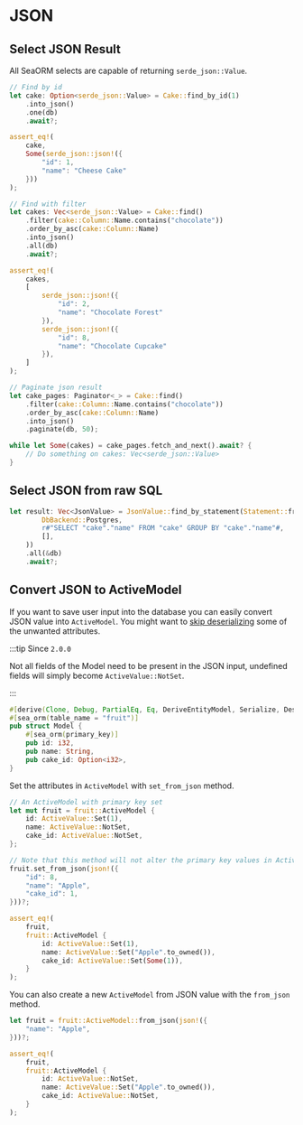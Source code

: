 # JSON

## Select JSON Result

All SeaORM selects are capable of returning `serde_json::Value`.

```rust
// Find by id
let cake: Option<serde_json::Value> = Cake::find_by_id(1)
    .into_json()
    .one(db)
    .await?;

assert_eq!(
    cake,
    Some(serde_json::json!({
        "id": 1,
        "name": "Cheese Cake"
    }))
);

// Find with filter
let cakes: Vec<serde_json::Value> = Cake::find()
    .filter(cake::Column::Name.contains("chocolate"))
    .order_by_asc(cake::Column::Name)
    .into_json()
    .all(db)
    .await?;

assert_eq!(
    cakes,
    [
        serde_json::json!({
            "id": 2,
            "name": "Chocolate Forest"
        }),
        serde_json::json!({
            "id": 8,
            "name": "Chocolate Cupcake"
        }),
    ]
);

// Paginate json result
let cake_pages: Paginator<_> = Cake::find()
    .filter(cake::Column::Name.contains("chocolate"))
    .order_by_asc(cake::Column::Name)
    .into_json()
    .paginate(db, 50);

while let Some(cakes) = cake_pages.fetch_and_next().await? {
    // Do something on cakes: Vec<serde_json::Value>
}
```

## Select JSON from raw SQL

```rust
let result: Vec<JsonValue> = JsonValue::find_by_statement(Statement::from_sql_and_values(
        DbBackend::Postgres,
        r#"SELECT "cake"."name" FROM "cake" GROUP BY "cake"."name"#,
        [],
    ))
    .all(&db)
    .await?;
```

## Convert JSON to ActiveModel

If you want to save user input into the database you can easily convert JSON value into `ActiveModel`. You might want to [skip deserializing](https://serde.rs/attr-skip-serializing.html) some of the unwanted attributes.

:::tip Since `2.0.0`

Not all fields of the Model need to be present in the JSON input, undefined fields will simply become `ActiveValue::NotSet`.

:::

```rust
#[derive(Clone, Debug, PartialEq, Eq, DeriveEntityModel, Serialize, Deserialize)]
#[sea_orm(table_name = "fruit")]
pub struct Model {
    #[sea_orm(primary_key)]
    pub id: i32,
    pub name: String,
    pub cake_id: Option<i32>,
}
```

Set the attributes in `ActiveModel` with `set_from_json` method.

```rust
// An ActiveModel with primary key set
let mut fruit = fruit::ActiveModel {
    id: ActiveValue::Set(1),
    name: ActiveValue::NotSet,
    cake_id: ActiveValue::NotSet,
};

// Note that this method will not alter the primary key values in ActiveModel
fruit.set_from_json(json!({
    "id": 8,
    "name": "Apple",
    "cake_id": 1,
}))?;

assert_eq!(
    fruit,
    fruit::ActiveModel {
        id: ActiveValue::Set(1),
        name: ActiveValue::Set("Apple".to_owned()),
        cake_id: ActiveValue::Set(Some(1)),
    }
);
```

You can also create a new `ActiveModel` from JSON value with the `from_json` method.

```rust
let fruit = fruit::ActiveModel::from_json(json!({
    "name": "Apple",
}))?;

assert_eq!(
    fruit,
    fruit::ActiveModel {
        id: ActiveValue::NotSet,
        name: ActiveValue::Set("Apple".to_owned()),
        cake_id: ActiveValue::NotSet,
    }
);
```